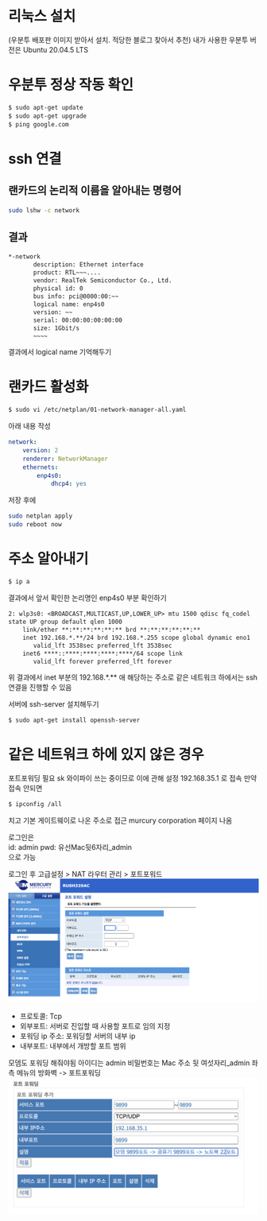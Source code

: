 # 리눅스 설치
(우분투 배포판 이미지 받아서 설치. 적당한 블로그 찾아서 추천)
내가 사용한 우분투 버전은 Ubuntu 20.04.5 LTS

# 우분투 정상 작동 확인
```sh
$ sudo apt-get update
$ sudo apt-get upgrade
$ ping google.com
```

# ssh 연결
## 랜카드의 논리적 이름을 알아내는 명령어
```sh
sudo lshw -c network
```

## 결과
```
*-network
       description: Ethernet interface
       product: RTL~~~....
       vendor: RealTek Semiconductor Co., Ltd.
       physical id: 0
       bus info: pci@0000:00:~~
       logical name: enp4s0
       version: ~~
       serial: 00:00:00:00:00:00
       size: 1Gbit/s
       ~~~~
```
결과에서 logical name 기억해두기

# 랜카드 활성화
```sh
$ sudo vi /etc/netplan/01-network-manager-all.yaml
```

아래 내용 작성
```yaml
network:
    version: 2
    renderer: NetworkManager
    ethernets:
        enp4s0:
            dhcp4: yes
```

저장 후에 

```sh
sudo netplan apply
sudo reboot now
```

# 주소 알아내기
```sh
$ ip a
```

결과에서 앞서 확인한 논리명인 enp4s0 부분 확인하기  
```
2: wlp3s0: <BROADCAST,MULTICAST,UP,LOWER_UP> mtu 1500 qdisc fq_codel state UP group default qlen 1000
    link/ether **:**:**:**:**:** brd **:**:**:**:**:**
    inet 192.168.*.**/24 brd 192.168.*.255 scope global dynamic eno1
       valid_lft 3538sec preferred_lft 3538sec
    inet6 ****::****:****:****:****/64 scope link
       valid_lft forever preferred_lft forever
```
위 결과에서 inet 부분의 192.168.*.** 애 해당하는 주소로 같은 네트워크 하에서는 ssh 연결을 진행할 수 있음

서버에 ssh-server 설치해두기
```sh
$ sudo apt-get install openssh-server
```

# 같은 네트워크 하에 있지 않은 경우
포트포워딩 필요
sk 와이파이 쓰는 중이므로 이에 관해 설정
192.168.35.1 로 접속
만약 접속 안되면 
```sh
$ ipconfig /all
```
치고 기본 게이트웨이로 나온 주소로 접근
murcury corporation 페이지 나옴

로그인은  
id: admin 
pwd: 유선Mac뒷6자리_admin  
으로 가능

로그인 후 고급설정 > NAT 라우터 관리 > 포트포워드
![](portforward.png)
- 프로토콜: Tcp 
- 외부포트: 서버로 진입할 때 사용할 포트로 임의 지정
- 포워딩 ip 주소: 포워딩할 서버의 내부 ip
- 내부포트: 내부에서 개방할 포트 범위

모뎀도 포워딩 해줘야됨
아이디는 admin
비밀번호는 Mac 주소 뒷 여섯자리_admin
좌측 메뉴의 방화벽 -> 포트포워딩
![](/_draft/portforwarding_modem.png)